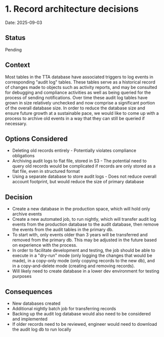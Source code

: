 # 1. Record architecture decisions

Date: 2025-09-03

## Status

Pending

## Context

Most tables in the TTA database have associated triggers to log events in corresponding "audit log" tables.  These tables serve as a historical record of changes made to objects such as activity reports, and may be consulted for debugging and compliance activities as well as being queried for the process of sending notifications.  Over time these audit log tables have grown in size relatively unchecked and now comprise a significant portion of the overall database size.  In order to reduce the database size and ensure future growth at a sustainable pace, we would like to come up with a process to archive old events in a way that they can still be queried if necessary.

## Options Considered

* Deleting old records entirely - Potentially violates compliance obligations
* Archiving audit logs to flat file, stored in S3 - The potential need to query old records would be complicated if records are only stored as a flat file, even in structured format
* Using a separate database to store audit logs - Does not reduce overall account footprint, but would reduce the size of primary database

## Decision

* Create a new database in the production space, which will hold only archive events
* Create a new automated job, to run nightly, which will transfer audit log events from the production database to the audit database, then remove the events from the audit tables in the primary db.  
* To start with, only events older than 3 years will be transferred and removed from the primary db.  This may be adjusted in the future based on experience with the process.
* In order to facilitate development and testing, the job should be able to execute in a "dry-run" mode (only logging the changes that would be made), in a copy-only mode (only copying records to the new db), and in a copy-and-delete mode (creating and removing records).
* Will likely need to create database in a lower dev environment for testing purposes

## Consequences
* New databases created
* Additional nightly batch job for transferring records
* Backing up the audit log database would also need to be considered and implemented
* If older records need to be reviewed, engineer would need to download the audit log db to run locally

